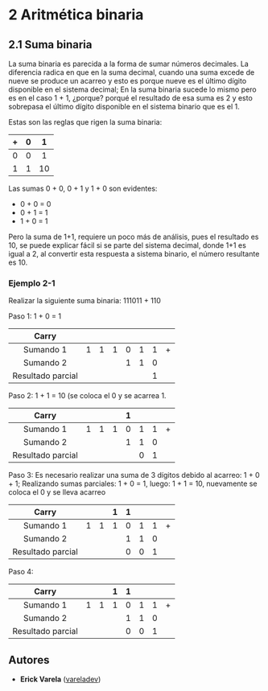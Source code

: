 # 2 Aritmética binaria

## 2.1 Suma binaria

La suma binaria es parecida a la forma de sumar números decimales. La diferencia radica en que en la suma decimal, cuando una suma excede de nueve se produce un acarreo y esto es porque nueve es el último dígito disponible en el sistema decimal; En la suma binaria sucede lo mismo pero es en el caso 1 + 1, ¿porque? porqué el resultado de esa suma es 2 y esto sobrepasa el último dígito disponible en el sistema binario que es el 1.

Estas son las reglas que rigen la suma binaria:

| + | 0 | 1 |
|:---:|:---:|:---:|
| 0 | 0 | 1 |
| 1 | 1 | 10|

Las sumas 0 + 0, 0 + 1 y 1 + 0 son evidentes:

- 0 + 0 = 0
- 0 + 1 = 1
- 1 + 0 = 1

Pero la suma de 1+1, requiere un poco más de análisis, pues el resultado es 10, se puede explicar fácil si se parte del sistema decimal, donde 1+1 es igual a 2, al convertir esta respuesta a sistema binario, el número resultante es 10.

### Ejemplo 2-1

Realizar la siguiente suma binaria: 111011 + 110

Paso 1: 1 + 0 = 1

| Carry ||||||||
|:---:|:---:|:---:|:---:|:---:|:---:|:---:|:---:|
| Sumando 1 | 1 | 1 | 1 | 0 | 1 | 1 | + |
| Sumando 2 |||| 1 | 1 | 0 ||
|Resultado parcial |||||| 1 ||

Paso 2: 1 + 1 = 10 (se coloca el 0 y se acarrea 1.

| Carry |||| 1 ||||
|:---:|:---:|:---:|:---:|:---:|:---:|:---:|:---:|
| Sumando 1 | 1 | 1 | 1 | 0 | 1 | 1 | + |
| Sumando 2 |||| 1 | 1 | 0 ||
|Resultado parcial ||||| 0 | 1 ||

Paso 3: Es necesario realizar una suma de 3 dígitos debido al acarreo: 1 + 0 + 1; Realizando sumas parciales: 1 + 0 = 1, luego: 1 + 1 = 10, nuevamente se coloca el 0 y se lleva acarreo

| Carry ||| 1 | 1 ||||
|:---:|:---:|:---:|:---:|:---:|:---:|:---:|:---:|
| Sumando 1 | 1 | 1 | 1 | 0 | 1 | 1 | + |
| Sumando 2 |||| 1 | 1 | 0 ||
|Resultado parcial |||| 0 | 0 | 1 ||

Paso 4: 

| Carry ||| 1 | 1 ||||
|:---:|:---:|:---:|:---:|:---:|:---:|:---:|:---:|
| Sumando 1 | 1 | 1 | 1 | 0 | 1 | 1 | + |
| Sumando 2 |||| 1 | 1 | 0 ||
|Resultado parcial |||| 0 | 0 | 1 ||




## Autores

* **Erick Varela** ([vareladev](https://github.com/vareladev/))


